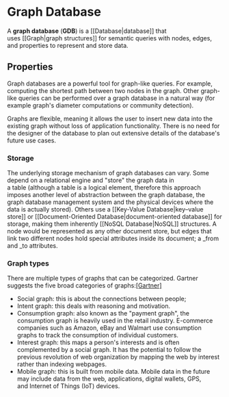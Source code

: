 # Graph Database
A **graph database** (**GDB**) is a [[Database|database]] that uses [[Graph|graph structures]] for semantic queries with nodes, edges, and properties to represent and store data.

## Properties
Graph databases are a powerful tool for graph-like queries. For example, computing the shortest path between two nodes in the graph. Other graph-like queries can be performed over a graph database in a natural way (for example graph's diameter computations or community detection).

Graphs are flexible, meaning it allows the user to insert new data into the existing graph without loss of application functionality. There is no need for the designer of the database to plan out extensive details of the database's future use cases.

### Storage
The underlying storage mechanism of graph databases can vary. Some depend on a relational engine and "store" the graph data in a table (although a table is a logical element, therefore this approach imposes another level of abstraction between the graph database, the graph database management system and the physical devices where the data is actually stored). Others use a [[Key-Value Database|key–value store]] or [[Document-Oriented Database|document-oriented database]] for storage, making them inherently [[NoSQL Database|NoSQL]] structures. A node would be represented as any other document store, but edges that link two different nodes hold special attributes inside its document; a _from and _to attributes.

### Graph types
There are multiple types of graphs that can be categorized. Gartner suggests the five broad categories of graphs:[[Gartner]](https://en.wikipedia.org/wiki/Graph_database#cite_note-17)
- Social graph: this is about the connections between people;
- Intent graph: this deals with reasoning and motivation.
- Consumption graph: also known as the "payment graph", the consumption graph is heavily used in the retail industry. E-commerce companies such as Amazon, eBay and Walmart use consumption graphs to track the consumption of individual customers.
- Interest graph: this maps a person's interests and is often complemented by a social graph. It has the potential to follow the previous revolution of web organization by mapping the web by interest rather than indexing webpages.
- Mobile graph: this is built from mobile data. Mobile data in the future may include data from the web, applications, digital wallets, GPS, and Internet of Things (IoT) devices.